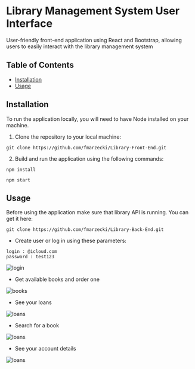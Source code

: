 # Library Management System User Interface

User-friendly front-end application using
React and Bootstrap, allowing users to easily interact
with the library management system

## Table of Contents

- [Installation](#installation)
- [Usage](#usage)

## Installation

To run the application locally, you will need to have Node installed on your machine.

1. Clone the repository to your local machine:

`git clone https://github.com/fmarzecki/Library-Front-End.git`

2. Build and run the application using the following commands:

`npm install`

`npm start`

## Usage

Before using the application make sure that library API is running. You can get it here:

`git clone https://github.com/fmarzecki/Library-Back-End.git`

- Create user or log in using these parameters:

```
login : @icloud.com
password : test123
```

![login](https://i.postimg.cc/xjvF7DK2/Zrzut-ekranu-2023-04-09-222533.png)

- Get available books and order one

![books](https://i.postimg.cc/0j46nH5H/books.png)

- See your loans

![loans](https://i.postimg.cc/7YTbD9Zw/Loan-Screen.png)

- Search for a book

![loans](https://i.postimg.cc/sxWBn4Bj/search.png)

- See your account details

![loans](https://i.postimg.cc/ZKkvW2gC/my-Account.png)
